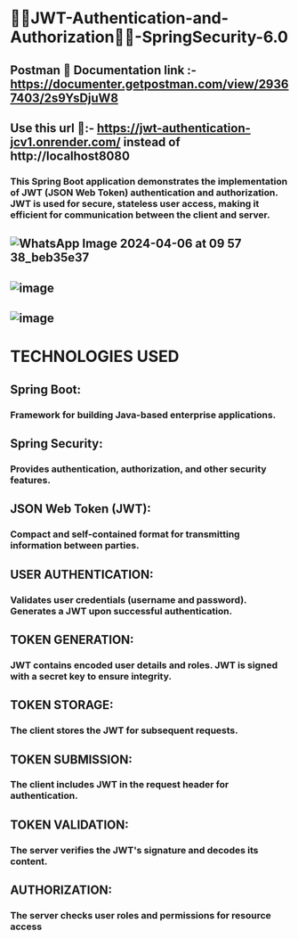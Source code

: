 # 🔐🔐JWT-Authentication-and-Authorization🪪🪪-SpringSecurity-6.0
## Postman 🚀 Documentation link :- https://documenter.getpostman.com/view/29367403/2s9YsDjuW8

## Use this url 🛜:- https://jwt-authentication-jcv1.onrender.com/ instead of http://localhost8080

### This Spring Boot application demonstrates the implementation of JWT (JSON Web Token) authentication and authorization. JWT is used for secure, stateless user access, making it efficient for communication between the client and server.
## ![WhatsApp Image 2024-04-06 at 09 57 38_beb35e37](https://github.com/Sarthakverse/JWT-Authentication-and-Authorization-SpringSecurity-6.0/assets/117356021/0fb6674e-e4b6-448f-9c09-dc869930d6c4)
## ![image](https://github.com/Sarthakverse/JWT-Authentication-and-Authorization-SpringSecurity-6.0/assets/117356021/d0c7dcc9-ea92-46d8-bd28-c7ac5f4657db) 
## ![image](https://github.com/Sarthakverse/JWT-Authentication-and-Authorization-SpringSecurity-6.0/assets/117356021/df232297-8ed1-4351-a162-9759d7dbde1a) 
 
# TECHNOLOGIES USED

## Spring Boot:
### Framework for building Java-based enterprise applications.

## Spring Security:
### Provides authentication, authorization, and other security features.

## JSON Web Token (JWT):
### Compact and self-contained format for transmitting information between parties.

## USER AUTHENTICATION:
### Validates user credentials (username and password). Generates a JWT upon successful authentication.

## TOKEN GENERATION:
### JWT contains encoded user details and roles. JWT is signed with a secret key to ensure integrity.

## TOKEN STORAGE:
### The client stores the JWT for subsequent requests.

## TOKEN SUBMISSION:
### The client includes JWT in the request header for authentication.

## TOKEN VALIDATION:
### The server verifies the JWT's signature and decodes its content.

## AUTHORIZATION:
### The server checks user roles and permissions for resource access

